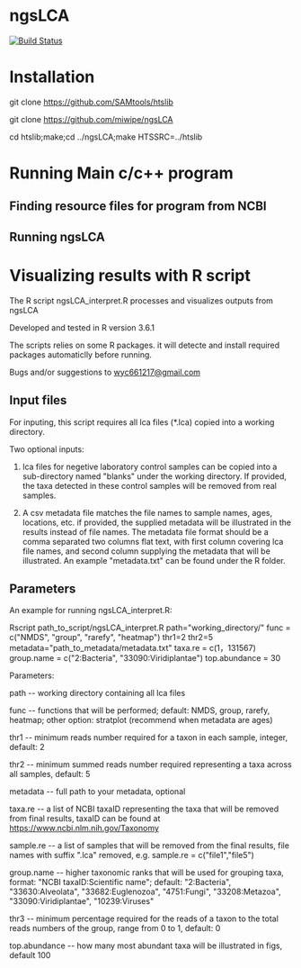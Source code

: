# ngsLCA
[![Build Status](https://travis-ci.org/miwipe/ngsLCA.svg?branch=master)](https://travis-ci.org/miwipe/ngsLCA)

# Installation
git clone https://github.com/SAMtools/htslib

git clone https://github.com/miwipe/ngsLCA

cd htslib;make;cd ../ngsLCA;make HTSSRC=../htslib

# Running Main c/c++ program
## Finding resource files for program from NCBI
## Running ngsLCA

# Visualizing results with R script

The R script ngsLCA_interpret.R processes and visualizes outputs from ngsLCA

Developed and tested in R version 3.6.1

The scripts relies on some R packages. it will detecte and install required packages automaticlly before running.

Bugs and/or suggestions to wyc661217@gmail.com

## Input files

For inputing, this script requires all lca files (*.lca) copied into a working directory.

Two optional inputs:

1) lca files for negetive laboratory control samples can be copied into a sub-directory named "blanks" under the working directory. If provided, the taxa detected in these control samples will be removed from real samples.

2) A csv metadata file matches the file names to sample names, ages, locations, etc. if provided, the supplied metadata will be illustrated in the results instead of file names. The metadata file format should be a comma separated two columns flat text, with first column covering lca file names, and second column supplying the metadata that will be illustrated. An example "metadata.txt" can be found under the R folder.

## Parameters

An example for running ngsLCA_interpret.R:

Rscript path_to_script/ngsLCA_interpret.R path="working_directory/" func = c("NMDS", "group", "rarefy", "heatmap") thr1=2 thr2=5 metadata="path_to_metadata/metadata.txt" taxa.re = c(1，131567) group.name = c("2:Bacteria", "33090:Viridiplantae") top.abundance = 30

Parameters:

path -- working directory containing all lca files

func -- functions that will be performed; default: NMDS, group, rarefy, heatmap; other option: stratplot (recommend            when metadata are ages) 

thr1 -- minimum reads number required for a taxon in each sample, integer, default: 2

thr2 -- minimum summed reads number required representing a taxa across all samples, default: 5
      
metadata -- full path to your metadata, optional

taxa.re -- a list of NCBI taxaID representing the taxa that will be removed from final results, taxaID can be found at https://www.ncbi.nlm.nih.gov/Taxonomy

sample.re -- a list of samples that will be removed from the final results, file names with suffix ".lca" removed, e.g. sample.re = c("file1","file5")

group.name -- higher taxonomic ranks that will be used for grouping taxa, format: "NCBI taxaID:Scientific name"; default: "2:Bacteria", "33630:Alveolata", "33682:Euglenozoa", "4751:Fungi", "33208:Metazoa", "33090:Viridiplantae", "10239:Viruses"

thr3 -- minimum percentage required for the reads of a taxon to the total reads numbers of the group, range from 0 to 1, default: 0

top.abundance -- how many most abundant taxa will be illustrated in figs, default 100
















